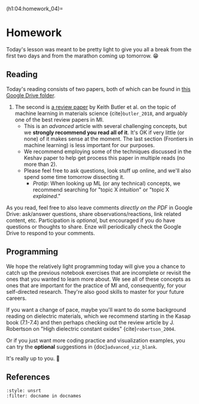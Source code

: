 (h1:04:homework_04)=
# Homework

Today's lesson was meant to be pretty light to give you all a break from the first two days and from the marathon coming up tomorrow. 😁

## Reading  

Today's reading consists of two papers, both of which can be found in [this Google Drive folder](https://drive.google.com/drive/folders/1FuZJyp1yWqoMXNs0_1s8LtSzPUwC5CpM?usp=sharing).


1. The second is [a review paper](https://drive.google.com/file/d/1m908yMJb6WnSuxqlvpx_m-ey7xCblkhy/view?usp=sharing) by Keith Butler et al. on the topic of machine learning in materials science {cite}`butler_2018`, and arguably one of the best review papers in MI.
    - This is an _advanced_ article with several challenging concepts, but we **strongly recommend you read all of it**.
    It's OK if very little (or none) of it makes sense at the moment.
    The last section (Frontiers in machine learning) is less important for our purposes.
    - We recommend employing some of the techniques discussed in the Keshav paper to help get process this paper in multiple reads (no more than 2).
    - Please feel free to ask questions, look stuff up online, and we'll also spend some time tomorrow dissecting it.
        - _Protip_: When looking up ML (or any technical) concepts, we recommend searching for "topic X _intuition_" or "topic X _explained_."
<!-- 1. The second is a paper by Chad Parish and Philip Edmondson discussing data visualization best practices _specifically_ for materials data {cite}`parish_2019`, which is pretty niche and pretty neat.
    - We are including this article for your interest and we don't plan on discussing it at length, but you're welcome to bring it up.
    - We recommend reading the Introduction (Section 1), skimming the rest of the text if you want, and reading the figures to see the cool kinds of materials data that exist.
    Basically, it's a cool paper for the pretty pictures, but you shouldn't spend too much time on it. -->

As you read, feel free to also leave comments _directly on the PDF_ in Google Drive: ask/answer questions, share observations/reactions, link related content, etc.
Participation is _optional_, but encouraged if you do have questions or thoughts to share.
Enze will periodically check the Google Drive to respond to your comments.



## Programming

We hope the relatively light programming today will give you a chance to catch up the previous notebook exercises that are incomplete or revisit the ones that you wanted to learn more about.
We see all of these concepts as ones that are important for the practice of MI and, consequently, for your self-directed research.
They're also good skills to master for your future careers.

If you want a change of pace, maybe you'll want to do some background reading on dielectric materials, which we recommend starting in the Kasap book (7.1-7.4) and then perhaps checking out the review article by J. Robertson on "High dielectric constant oxides" {cite}`robertson_2004`.

Or if you just want more coding practice and visualization examples, you can try the **optional** suggestions in {doc}`advanced_viz_blank`.

It's really up to you. 🙂



## References

```{bibliography}
:style: unsrt
:filter: docname in docnames
```

